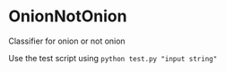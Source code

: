 # OnionNotOnion
Classifier for onion or not onion

Use the test script using `python test.py "input string"`
